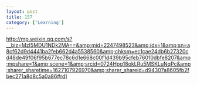 ```yaml
---
layout: post
title: 157
category: ['Learning']
---
```


http://mp.weixin.qq.com/s?__biz=MzI5MDU1NDk2MA==&amp;mid=2247498523&amp;idx=1&amp;sn=a8cf62d9d4441ba2feb662d4a5538560&amp;chksm=ec1cae24db6b27320cd48de49f06f95b677ec78c6d1e668c00f1d439b95cfeb76010dbfe8207&amp;mpshare=1&amp;scene=1&amp;srcid=0724Hpg18okLRu5MSKLuNqPc&amp;sharer_sharetime=1627107926970&amp;sharer_shareid=d94307a8605fb2fbec271a8d8c5a0a86#rd]


